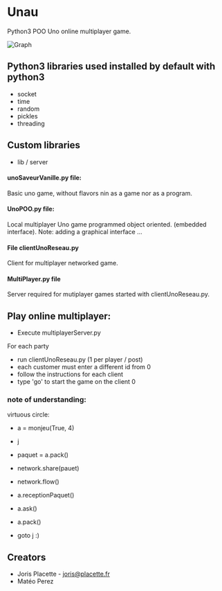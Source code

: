 # Unau
Python3 POO Uno online multiplayer game.

![Graph](http://www.tuks.ovh/github_webpages/Unau-no-rezo/Capture.png)

## Python3 libraries used installed by default with python3
- socket
- time
- random
- pickles
- threading

## Custom libraries
- lib / server

#### unoSaveurVanille.py file:
Basic uno game, without flavors nin as a game nor as a program.

#### UnoPOO.py file:
Local multiplayer Uno game programmed object oriented. (embedded interface).
Note: adding a graphical interface ...

#### File clientUnoReseau.py
Client for multiplayer networked game.

#### MultiPlayer.py file
Server required for mutiplayer games started with clientUnoReseau.py.
  
## Play online multiplayer:
  - Execute multiplayerServer.py

For each party
  - run clientUnoReseau.py (1 per player / post)
  - each customer must enter a different id from 0
  - follow the instructions for each client
  - type 'go' to start the game on the client 0


### note of understanding:

  virtuous circle:

  - a = monjeu(True, 4)

  - j
  
  - paquet = a.pack()
  
  - network.share(pauet)
  
  - network.flow()
  
  - a.receptionPaquet()
  
  - a.ask()
  
  - a.pack()

  - goto j :)
  
  ## Creators
  
  - Joris Placette - joris@placette.fr
  - Matéo Perez
